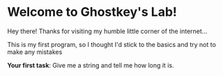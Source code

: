 # Welcome to Ghostkey's Lab!

Hey there! Thanks for visiting my humble little corner of the internet...

This is my first program, so I thought I'd stick to the basics and try not to
make any mistakes

**Your first task**: Give me a string and
tell me how long it is.